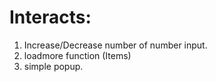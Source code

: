 # Interacts:
1. Increase/Decrease number of number input.
2. loadmore function (Items)
3. simple popup.